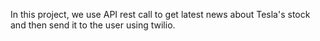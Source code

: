 In this project, we use API rest call to get latest news about Tesla's stock and then send it to the user using twilio. 
